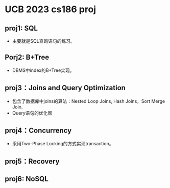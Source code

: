 # UCB 2023 cs186 proj
## proj1: SQL
* 主要就是SQL查询语句的练习。
  
## Porj2: B+Tree
* DBMS中index的B+Tree实现。
  
## proj3：Joins and Query Optimization
* 包含了数据库中joins的算法：Nested Loop Joins, Hash Joins，Sort Merge Join.
* Query语句的优化器
  
## proj4：Concurrency
* 采用Two-Phase Locking的方式实现transaction。

## proj5：Recovery

## proj6: NoSQL
